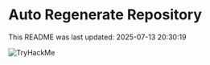 # Auto Regenerate Repository

This README was last updated: 2025-07-13 20:30:19

 ![TryHackMe](https://tryhackme.com/badge/533634)